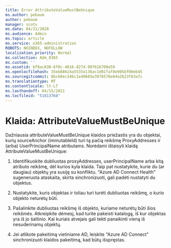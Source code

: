 ```yaml
---
title: Error AttributeValueMustBeUnique
ms.author: pebaum
author: pebaum
manager: scotv
ms.date: 04/21/2020
ms.audience: Admin
ms.topic: article
ms.service: o365-administration
ROBOTS: NOINDEX, NOFOLLOW
localization_priority: Normal
ms.collection: Adm_O365
ms.custom: ''
ms.assetid: bf8ac830-6f0c-4616-827d-987616700e59
ms.openlocfilehash: 35eb88624a5535e136ac1d01faf8e905bf00eb45
ms.sourcegitcommit: 8bc60ec34bc1e40685e3976576e04a2623f63a7c
ms.translationtype: MT
ms.contentlocale: lt-LT
ms.lasthandoff: 04/15/2021
ms.locfileid: "51813768"
---
```

# <a name="error-attributevaluemustbeunique"></a>Klaida: AttributeValueMustBeUnique

Dažniausia attributeValueMustBeUnique klaidos priežastis yra du objektai, kurių sourceAnchor (immutableId) turi tą pačią reikšmę ProxyAddresses ir (arba) UserPrincipalName atributams. Norėdami ištaisyti klaidą AttributeValueMustBeUnique:
  
1. Identifikuokite dubliuotas proxyAddresses, userPrincipalName arba kitą atributo reikšmę, dėl kurios kyla klaida. Taip pat nustatykite, kurie du (ar daugiau) objektų yra susiję su konfliktu. "Azure AD Connect Health" sugeneruota ataskaita, skirta sinchronizuoti, gali padėti nustatyti du objektus.
    
2. Nustatykite, kuris objektas ir toliau turi turėti dubliuotas reikšmę, o kurio objekto neturėtų būti.
    
3. Pašalinkite dubliuotas reikšmę iš objekto, kuriame neturėtų būti šios reikšmės. Atkreipkite dėmesį, kad turite pakeisti katalogą, iš kur objektas yra iš jo šaltinio. Kai kuriais atvejais gali tekti panaikinti vieną iš nesuderinamų objektų.
    
4. Jei atlikote pakeitimą vietiniame AD, leiskite "Azure AD Connect" sinchronizuoti klaidos pakeitimą, kad būtų išspręstas.
    

